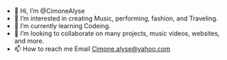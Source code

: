 - 👋 Hi, I’m @CimoneAlyse
- 👀 I’m interested in creating Music, performing, fashion, and Traveling.
- 🌱 I’m currently learning Codeing.
- 💞️ I’m looking to collaborate on many projects, music videos, websites, and more.
- 📫 How to reach me Email Cimone.alyse@yahoo.com 

<!---
CimoneAlyse/CimoneAlyse is a ✨ special ✨ repository because its `README.md` (this file) appears on your GitHub profile.
You can click the Preview link to take a look at your changes.
--->
